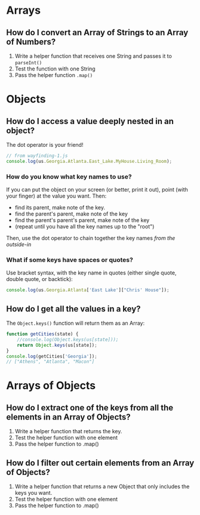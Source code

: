 

# Arrays

## How do I convert an Array of Strings to an Array of Numbers?

1. Write a helper function that receives one String and passes it to `parseInt()`
1. Test the function with one String
1. Pass the helper function `.map()`

# Objects

## How do I access a value deeply nested in an object?

The dot operator is your friend!

```js
// from wayfinding-1.js
console.log(us.Georgia.Atlanta.East_Lake.MyHouse.Living_Room);
```

### How do you know what key names to use?

If you can put the object on your screen (or better, print it out), point (with your finger) at the value you want. Then:

- find its parent, make note of the key.
- find the parent's parent, make note of the key
- find the parent's parent's parent, make note of the key
- (repeat until you have all the key names up to the "root")

Then, use the dot operator to chain together the key names *from the outside-in*


### What if some keys have spaces or quotes?

Use bracket syntax, with the key name in quotes (either single quote, double quote, or backtick):

```js
console.log(us.Georgia.Atlanta['East Lake']["Chris' House"]);
```

## How do I get all the values in a key?

The `Object.keys()` function will return them as an Array:

```js
function getCities(state) {
    //console.log(Object.keys(us[state]));
    return Object.keys(us[state]);
}
console.log(getCities['Georgia']);
// ["Athens", "Atlanta", "Macon"]
```

# Arrays of Objects

## How do I extract one of the keys from all the elements in an Array of Objects?

1. Write a helper function that returns the key.
1. Test the helper function with one element
1. Pass the helper function to .map()


## How do I filter out certain elements from an Array of Objects?

1. Write a helper function that returns a new Object that only includes the keys you want.
1. Test the helper function with one element
1. Pass the helper function to .map()


